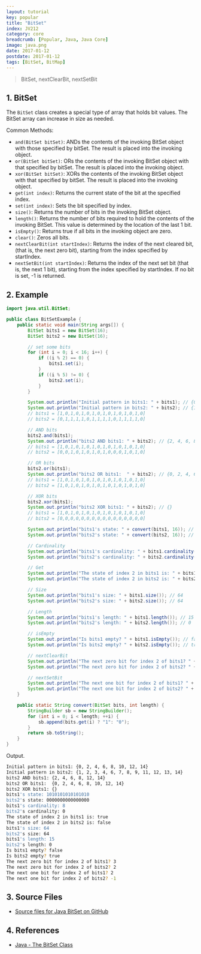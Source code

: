 ```yaml
---
layout: tutorial
key: popular
title: "BitSet"
index: JV212
category: core
breadcrumb: [Popular, Java, Java Core]
image: java.png
date: 2017-01-12
postdate: 2017-01-12
tags: [BitSet, BitMap]
---
```


> BitSet, nextClearBit, nextSetBit

## 1. BitSet
The `BitSet` class creates a special type of array that holds bit values. The BitSet array can increase in size as needed.

Common Methods:
* `and(BitSet bitSet)`: ANDs the contents of the invoking BitSet object with those specified by bitSet. The result is placed into the invoking object.
* `or(BitSet bitSet)`: ORs the contents of the invoking BitSet object with that specified by bitSet. The result is placed into the invoking object.
* `xor(BitSet bitSet)`: XORs the contents of the invoking BitSet object with that specified by bitSet. The result is placed into the invoking object.
* `get(int index)`: Returns the current state of the bit at the specified index.
* `set(int index)`: Sets the bit specified by index.
* `size()`: Returns the number of bits in the invoking BitSet object.
* `length()`: Returns the number of bits required to hold the contents of the invoking BitSet. This value is determined by the location of the last 1 bit.
* `isEmpty()`: Returns true if all bits in the invoking object are zero.
* `clear()`: Zeros all bits.
* `nextClearBit(int startIndex)`: Returns the index of the next cleared bit, (that is, the next zero bit), starting from the index specified by startIndex.
* `nextSetBit(int startIndex)`: Returns the index of the next set bit (that is, the next 1 bit), starting from the index specified by startIndex. If no bit is set, -1 is returned.

## 2. Example
```java
import java.util.BitSet;

public class BitSetExample {
    public static void main(String args[]) {
        BitSet bits1 = new BitSet(16);
        BitSet bits2 = new BitSet(16);

        // set some bits
        for (int i = 0; i < 16; i++) {
            if ((i % 2) == 0) {
                bits1.set(i);
            }
            if ((i % 5) != 0) {
                bits2.set(i);
            }
        }

        System.out.println("Initial pattern in bits1: " + bits1); // {0, 2, 4, 6, 8, 10, 12, 14}
        System.out.println("Initial pattern in bits2: " + bits2); // {1, 2, 3, 4, 6, 7, 8, 9, 11, 12, 13, 14}
        // bits1 = [1,0,1,0,1,0,1,0,1,0,1,0,1,0,1,0]
        // bits2 = [0,1,1,1,1,0,1,1,1,1,0,1,1,1,1,0]

        // AND bits
        bits2.and(bits1);
        System.out.println("bits2 AND bits1: " + bits2); // {2, 4, 6, 8, 12, 14}
        // bits1 = [1,0,1,0,1,0,1,0,1,0,1,0,1,0,1,0]
        // bits2 = [0,0,1,0,1,0,1,0,1,0,0,0,1,0,1,0]

        // OR bits
        bits2.or(bits1);
        System.out.println("bits2 OR bits1:  " + bits2); // {0, 2, 4, 6, 8, 10, 12, 14}
        // bits1 = [1,0,1,0,1,0,1,0,1,0,1,0,1,0,1,0]
        // bits2 = [1,0,1,0,1,0,1,0,1,0,1,0,1,0,1,0]

        // XOR bits
        bits2.xor(bits1);
        System.out.println("bits2 XOR bits1: " + bits2); // {}
        // bits1 = [1,0,1,0,1,0,1,0,1,0,1,0,1,0,1,0]
        // bits2 = [0,0,0,0,0,0,0,0,0,0,0,0,0,0,0,0]

        System.out.println("bits1's state: " + convert(bits1, 16)); // 1010101010101010
        System.out.println("bits2's state: " + convert(bits2, 16)); // 0000000000000000

        // Cardinality
        System.out.println("bits1's cardinality: " + bits1.cardinality()); // 8
        System.out.println("bits2's cardinality: " + bits2.cardinality()); // 0

        // Get
        System.out.println("The state of index 2 in bits1 is: " + bits1.get(2)); // 8
        System.out.println("The state of index 2 in bits2 is: " + bits2.get(2)); // 8

        // Size
        System.out.println("bits1's size: " + bits1.size()); // 64
        System.out.println("bits2's size: " + bits2.size()); // 64

        // Length
        System.out.println("bits1's length: " + bits1.length()); // 15
        System.out.println("bits2's length: " + bits2.length()); // 0

        // isEmpty
        System.out.println("Is bits1 empty? " + bits1.isEmpty()); // false
        System.out.println("Is bits2 empty? " + bits2.isEmpty()); // true

        // nextClearBit
        System.out.println("The next zero bit for index 2 of bits1? " + bits1.nextClearBit(2)); // 3
        System.out.println("The next zero bit for index 2 of bits2? " + bits2.nextClearBit(2)); // 2

        // nextSetBit
        System.out.println("The next one bit for index 2 of bits1? " + bits1.nextSetBit(2)); // 2
        System.out.println("The next one bit for index 2 of bits2? " + bits2.nextSetBit(2)); // -1
    }

    public static String convert(BitSet bits, int length) {
        StringBuilder sb = new StringBuilder();
        for (int i = 0; i < length; ++i) {
            sb.append(bits.get(i) ? "1": "0");
        }
        return sb.toString();
    }
}
```
Output.
```sh
Initial pattern in bits1: {0, 2, 4, 6, 8, 10, 12, 14}
Initial pattern in bits2: {1, 2, 3, 4, 6, 7, 8, 9, 11, 12, 13, 14}
bits2 AND bits1: {2, 4, 6, 8, 12, 14}
bits2 OR bits1:  {0, 2, 4, 6, 8, 10, 12, 14}
bits2 XOR bits1: {}
bits1's state: 1010101010101010
bits2's state: 0000000000000000
bits1's cardinality: 8
bits2's cardinality: 0
The state of index 2 in bits1 is: true
The state of index 2 in bits2 is: false
bits1's size: 64
bits2's size: 64
bits1's length: 15
bits2's length: 0
Is bits1 empty? false
Is bits2 empty? true
The next zero bit for index 2 of bits1? 3
The next zero bit for index 2 of bits2? 2
The next one bit for index 2 of bits1? 2
The next one bit for index 2 of bits2? -1
```
## 3. Source Files
* [Source files for Java BitSet on GitHub](https://github.com/jojozhuang/java-programming/tree/master/java-bitset)

## 4. References
* [Java - The BitSet Class](https://www.tutorialspoint.com/java/java_bitset_class.htm)
